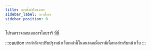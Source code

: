 ```yaml
---
title: การตั้งค่าโครงการ
sidebar_label: การตั้งค่า
sidebar_position: 0
---
```


โปรดตรวจสอบเอกสารไลบรารี [ที่นี่](https://binary-com.github.io/deriv-api/)

:::caution
เรากำลังจะปรับปรุงหน้าเว็บเหล่านี้ในอนาคตเมื่อเรามีเนื้อหาสำหรับหน้าเว็บ
:::
